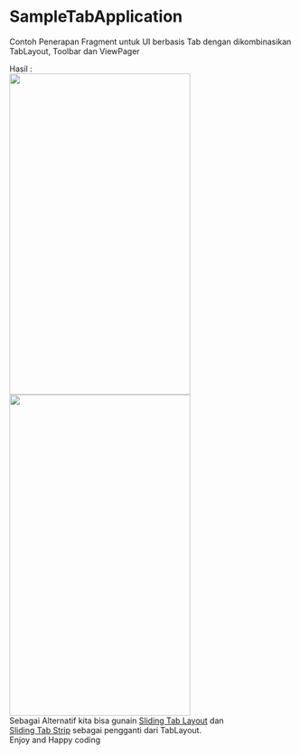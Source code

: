 # SampleTabApplication
Contoh Penerapan Fragment untuk UI berbasis Tab dengan dikombinasikan TabLayout, Toolbar dan ViewPager<br>

Hasil : <br>
<img src="http://www.sidiqpermana.com/images/code_lab_fragment_part1.png" width="320px" height="569px">
<img src="http://www.sidiqpermana.com/images/codelab_fragment_part1.png" width="320px" height="569px">
<br>
Sebagai Alternatif kita bisa gunain <a href="https://github.com/google/iosched/blob/master/android/src/main/java/com/google/samples/apps/iosched/ui/widget/SlidingTabLayout.java">Sliding Tab Layout</a> dan <br><a href="https://github.com/google/iosched/blob/master/android/src/main/java/com/google/samples/apps/iosched/ui/widget/SlidingTabStrip.java"/>Sliding Tab Strip</a> sebagai pengganti dari TabLayout.
<br>
Enjoy and Happy coding


